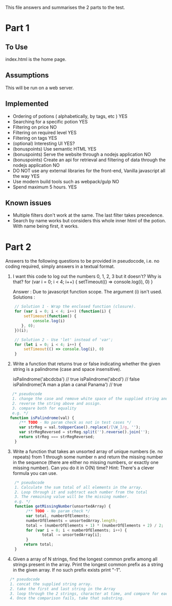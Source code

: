 This file answers and summarises the 2 parts to the test.

# Part 1

## To Use
index.html is the home page.

## Assumptions
This will be run on a web server.

## Implemented
- Ordering of potions ( alphabetically, by tags, etc ) YES
- Searching for a specific potion YES
- Filtering on price NO
- Filtering on required level YES
- Filtering on tags YES
- (optional) Interesting UI YES?
- (bonuspoints) Use semantic HTML YES  
- (bonuspoints) Serve the website through a nodejs application NO  
- (bonuspoints) Create an api for retrieval and filtering of data through the nodejs application NO  
- DO NOT use any external libraries for the front-end, Vanilla javascript all the way YES
- Use modern build tools such as webpack/gulp NO
- Spend maximum 5 hours. YES

## Known issues
- Multiple filters don't work at the same.  The last filter takes precedence.
- Search by name works but considers this whole inner html of the potion.  With name being first, it works.

# Part 2

Answers to the following questions to be provided in pseudocode, i.e. no coding required, simply answers in a textual format.

1) I want this code to log out the numbers 0, 1, 2, 3 but it doesn't? Why is that?
    for (var i = 0; i < 4; i++) {
        setTimeout(() => console.log(i), 0)
    }

    Answer : Due to javascript function scope.  The argument (i) isn't used.  Solutions :
```javascript
    // Solution 1 - Wrap the enclosed function (closure).
    for (var i = 0; i < 4; i++) (function(i) {
        setTimeout(function() {
            console.log(i)
       }, 0);
    })(i);

    // Solution 2 - Use 'let' instead of 'var';
    for (let i = 0; i < 4; i++) {
        setTimeout(() => console.log(i), 0)
    }
```

2) Write a function that returns true or false indicating whether the given string is a palindrome (case and space insensitive).

    isPalindrome('abcdcba')                         // true
    isPalindrome('abcd')                            // false
    isPalindrome('A man a plan a canal Panama')     // true

```javascript
   /* pseudocode
   1. change the case and remove white space of the supplied string and assign.
   2. reverse the string above and assign.
   3. compare both for equality
   e.g. */
  function isPalindrome(val) {
      /** TODO - No param check as not in test cases */
      var strReg = val.toUpperCase().replace(/[\W_]/g, '');
      var strRegReversed = strReg.split('').reverse().join('');
      return strReg === strRegReversed;
    }
```
3) Write a function that takes an unsorted array of unique numbers (ie. no repeats) from 1 through some number n and return the missing number in the sequence (there are either no missing numbers, or exactly one missing number). Can you do it in O(N) time? Hint: There's a clever formula you can use.

```javascript
    /* pseudocode
    1. Calculate the sum total of all elements in the array.
    2. Loop through it and subtract each number from the total
    3. The remaining value will be the missing number.
    e.g. */
    function getMissingNumber(unsortedArray) {
         /** TODO - No param check */
         var total, numberOfElements;
         numberOfElements = unsortedArray.length;
         total = (numberOfElements + 1) * (numberOfElements + 2) / 2;
         for (var i = 0; i < numberOfElements; i++) {
                total -= unsortedArray[i];
         }
        return total;
    }
```

4) Given a array of N strings, find the longest common prefix among all strings present in the array. Print the longest common prefix as a string in the given array. If no such prefix exists print "-1".
```javascript
  /* pseudocode
  1. concat the supplied string array.
  2. take the first and last string in the Array
  3. loop through the 2 strings, character at time, and compare for each other for equality.
  4. Once the comparison fails, take that substring.
```
